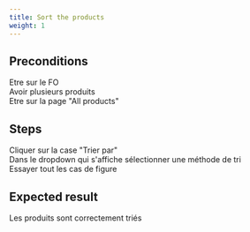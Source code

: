 ```yaml
---
title: Sort the products
weight: 1
---
```


## Preconditions

Etre sur le FO\
Avoir plusieurs produits\
Etre sur la page "All products"
## Steps

Cliquer sur la case "Trier par"\
Dans le dropdown qui s'affiche sélectionner une méthode de tri \
Essayer tout les cas de figure

## Expected result

Les produits sont correctement triés

